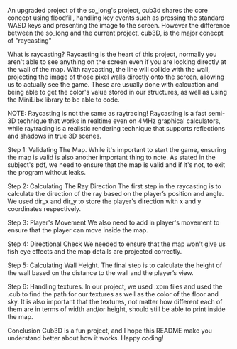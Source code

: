 An upgraded project of the so_long's project, cub3d shares the core concept using floodfill, handling key events such as pressing the standard WASD keys and presenting the image to the screen. However the difference between the so_long and the current project, cub3D, is the major conecpt of "raycasting"

What is raycasting? Raycasting is the heart of this project, normally you aren't able to see anything on the screen even if you are looking directly at the wall of the map. With raycasting, the line will collide with the wall, projecting the image of those pixel walls directly onto the screen, allowing us to actually see the game. These are usually done with calcuation and being able to get the color's value stored in our structures, as well as using the MiniLibx library to be able to code.

NOTE: Raycasting is not the same as raytracing! Raycasting is a fast semi-3D technique that works in realtime even on 4MHz graphical calculators, while raytracing is a realistic rendering technique that supports reflections and shadows in true 3D scenes.

Step 1: Validating The Map. While it's important to start the game, ensuring the map is valid is also another important thing to note. As stated in the subject's pdf, we need to ensure that the map is valid and if it's not, to exit the program without leaks.

Step 2: Calculating The Ray Direction The first step in the raycasting is to calculate the direction of the ray based on the player’s position and angle. We used dir_x and dir_y to store the player's direction with x and y coordinates respectively.

Step 3: Player's Movement We also need to add in player's movement to ensure that the player can move inside the map.

Step 4: Directional Check We needed to ensure that the map won't give us fish eye effects and the map details are projected correctly.

Step 5: Calculating Wall Height. The final step is to calculate the height of the wall based on the distance to the wall and the player’s view.

Step 6: Handling textures. In our project, we used .xpm files and used the .cub to find the path for our textures as well as the color of the floor and sky. It is also important that the textures, not matter how different each of them are in terms of width and/or height, should still be able to print inside the map.

Conclusion Cub3D is a fun project, and I hope this README make you understand better about how it works. Happy coding!
